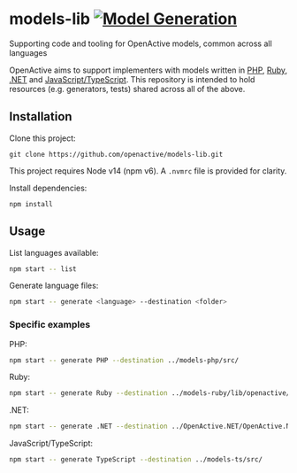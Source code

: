 # models-lib [![Model Generation](https://github.com/openactive/models-lib/actions/workflows/generate-models.yaml/badge.svg?branch=master)](https://github.com/openactive/models-lib/actions/workflows/generate-models.yaml)
Supporting code and tooling for OpenActive models, common across all languages

OpenActive aims to support implementers with models written in [PHP](https://github.com/openactive/models-php), [Ruby](https://github.com/openactive/models-ruby), [.NET](https://github.com/openactive/OpenActive.NET) and [JavaScript/TypeScript](https://github.com/openactive/models-ts). This repository is intended to hold resources (e.g. generators, tests) shared across all of the above.

## Installation

Clone this project:
```
git clone https://github.com/openactive/models-lib.git
```

This project requires Node v14 (npm v6).
A `.nvmrc` file is provided for clarity.

Install dependencies:
```
npm install
```

## Usage

List languages available:
```bash
npm start -- list
```

Generate language files:
```bash
npm start -- generate <language> --destination <folder>
```

### Specific examples

PHP:

```bash
npm start -- generate PHP --destination ../models-php/src/
```

Ruby:

```bash
npm start -- generate Ruby --destination ../models-ruby/lib/openactive/
```

.NET:

```bash
npm start -- generate .NET --destination ../OpenActive.NET/OpenActive.NET/
```

JavaScript/TypeScript:

```bash
npm start -- generate TypeScript --destination ../models-ts/src/
```

